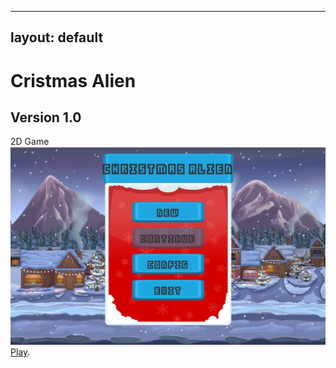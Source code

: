 
---
layout: default
---

# Cristmas Alien
## Version 1.0

2D Game
![Branching](img/Cover_CA.JPG)
[Play](https://carol2d.github.io/ChristmasAlienWeb/).
